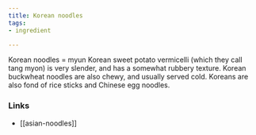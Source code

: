 ```yaml
---
title: Korean noodles
tags:
- ingredient

---
```

Korean noodles = myun Korean sweet potato vermicelli (which they call tang myon) is very slender, and has a somewhat rubbery texture. Korean buckwheat noodles are also chewy, and usually served cold. Koreans are also fond of rice sticks and Chinese egg noodles.

### Links

* [[asian-noodles]]
